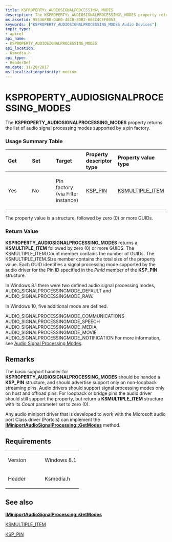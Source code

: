 ```yaml
---
title: KSPROPERTY\_AUDIOSIGNALPROCESSING\_MODES
description: The KSPROPERTY\_AUDIOSIGNALPROCESSING\_MODES property returns the list of audio signal processing modes supported by a pin factory.
ms.assetid: 95536F80-D4E0-48CB-8DB2-603C4CEF0053
keywords: ["KSPROPERTY_AUDIOSIGNALPROCESSING_MODES Audio Devices"]
topic_type:
- apiref
api_name:
- KSPROPERTY_AUDIOSIGNALPROCESSING_MODES
api_location:
- Ksmedia.h
api_type:
- HeaderDef
ms.date: 11/28/2017
ms.localizationpriority: medium
---
```


# KSPROPERTY\_AUDIOSIGNALPROCESSING\_MODES


The **KSPROPERTY\_AUDIOSIGNALPROCESSING\_MODES** property returns the list of audio signal processing modes supported by a pin factory.

### <span id="Usage_Summary_Table"></span><span id="usage_summary_table"></span><span id="USAGE_SUMMARY_TABLE"></span>Usage Summary Table

<table>
<colgroup>
<col width="20%" />
<col width="20%" />
<col width="20%" />
<col width="20%" />
<col width="20%" />
</colgroup>
<thead>
<tr class="header">
<th align="left">Get</th>
<th align="left">Set</th>
<th align="left">Target</th>
<th align="left">Property descriptor type</th>
<th align="left">Property value type</th>
</tr>
</thead>
<tbody>
<tr class="odd">
<td align="left"><p>Yes</p></td>
<td align="left"><p>No</p></td>
<td align="left"><p>Pin factory (via Filter instance)</p></td>
<td align="left"><p><a href="/windows-hardware/drivers/ddi/ks/ns-ks-ksp_pin" data-raw-source="[KSP_PIN](/windows-hardware/drivers/ddi/ks/ns-ks-ksp_pin)">KSP_PIN</a></p></td>
<td align="left"><p><a href="/windows-hardware/drivers/ddi/ks/ns-ks-ksmultiple_item" data-raw-source="[KSMULTIPLE_ITEM](/windows-hardware/drivers/ddi/ks/ns-ks-ksmultiple_item)">KSMULTIPLE_ITEM</a></p></td>
</tr>
</tbody>
</table>

 

The property value is a structure, followed by zero (0) or more GUIDs.

### <span id="Return_Value"></span><span id="return_value"></span><span id="RETURN_VALUE"></span>Return Value

**KSPROPERTY\_AUDIOSIGNALPROCESSING\_MODES** returns a **KSMULTIPLE\_ITEM** followed by zero (0) or more GUIDS. The KSMULTIPLE\_ITEM.Count member contains the number of GUIDs. The KSMULTIPLE\_ITEM.Size member contains the total size of the property value. Each GUID identifies a signal processing mode supported by the audio driver for the Pin ID specified in the *PinId* member of the **KSP\_PIN** structure.

In Windows 8.1 there were two defined audio signal processing modes, AUDIO\_SIGNALPROCESSINGMODE\_DEFAULT and AUDIO\_SIGNALPROCESSINGMODE\_RAW.

In Windows 10, five additional mode are defined.

AUDIO\_SIGNALPROCESSINGMODE\_COMMUNICATIONS
AUDIO\_SIGNALPROCESSINGMODE\_SPEECH
AUDIO\_SIGNALPROCESSINGMODE\_MEDIA
AUDIO\_SIGNALPROCESSINGMODE\_MOVIE
AUDIO\_SIGNALPROCESSINGMODE\_NOTIFICATION
For more information, see [Audio Signal Processing Modes](./audio-signal-processing-modes.md).

Remarks
-------

The basic support handler for **KSPROPERTY\_AUDIOSIGNALPROCESSING\_MODES** should be handed a **KSP\_PIN** structure, and should advertise support only on non-loopback streaming pins. Audio drivers should support signal processing modes only on host and offload pins. For loopback or bridge pins the audio driver should still support the property, but return a **KSMULTIPLE\_ITEM** structure with its *Count* parameter set to zero (0).

Any audio miniport driver that is developed to work with the Microsoft audio port Class driver (Portcls) can implement the [**IMiniportAudioSignalProcessing::GetModes**](/windows-hardware/drivers/ddi/portcls/nf-portcls-iminiportaudiosignalprocessing-getmodes) method.

Requirements
------------

<table>
<colgroup>
<col width="50%" />
<col width="50%" />
</colgroup>
<tbody>
<tr class="odd">
<td align="left"><p>Version</p></td>
<td align="left"><p>Windows 8.1</p></td>
</tr>
<tr class="even">
<td align="left"><p>Header</p></td>
<td align="left">Ksmedia.h</td>
</tr>
</tbody>
</table>

## <span id="see_also"></span>See also


[**IMiniportAudioSignalProcessing::GetModes**](/windows-hardware/drivers/ddi/portcls/nf-portcls-iminiportaudiosignalprocessing-getmodes)

[KSMULTIPLE\_ITEM](/windows-hardware/drivers/ddi/ks/ns-ks-ksmultiple_item)

[KSP\_PIN](/windows-hardware/drivers/ddi/ks/ns-ks-ksp_pin)


